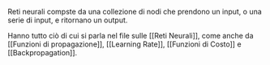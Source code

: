 Reti neurali compste da una collezione di nodi che prendono un input, o una serie di input, e ritornano un output.

Hanno tutto ciò di cui  si parla nel file sulle [[Reti Neurali]], come anche da [[Funzioni di propagazione]], [[Learning Rate]], [[Funzioni di Costo]] e [[Backpropagation]].

